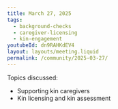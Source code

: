 ```yaml
---
title: March 27, 2025
tags:
  - background-checks
  - caregiver-licensing
  - kin-engagement
youtubeId: dn9RAHKdEV4
layout: layouts/meeting.liquid
permalink: /community/2025-03-27/
---
```

Topics discussed:

* Supporting kin caregivers
* Kin licensing and kin assessment
